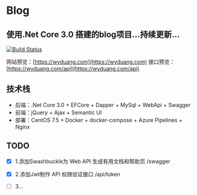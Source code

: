 # Blog
## 使用.Net Core 3.0 搭建的blog项目...持续更新...
[![Build Status](https://dev.azure.com/wyduang/blog/_apis/build/status/Blog-CI?branchName=master)](https://dev.azure.com/wyduang/blog/_build/latest?definitionId=14&branchName=master)

网站预览：[https://wyduang.com](https://wyduang.com)
接口预览：[https://wyduang.com/api](https://wyduang.com/api)

## 技术栈
- 后端：.Net Core 3.0 + EFCore + Dapper + MySql + WebApi + Swagger
- 前端：jQuery + Ajax + Semantic UI
- 部署：CentOS 7.5 + Docker + docker-compose + Azure Pipelines + Nginx

## TODO
* [x] 1.添加Swashbuckle为 Web API 生成有用文档和帮助页 /swagger
* [x] 2.添加Jwt制作 API 权限验证接口 /api/token
* [ ] 3...

